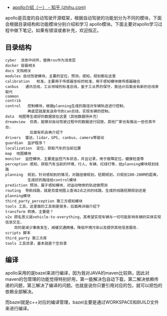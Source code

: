 - [apollo介绍（一） - 知乎 (zhihu.com)](https://zhuanlan.zhihu.com/p/52521739)

apollo是百度的自动驾驶开源框架，根据自动驾驶的功能划分为不同的模块，下面会根据目录结构和功能模块分别介绍和学习 apollo模块。下面主要对apollo学习过程中做下笔记，如果有错误或者补充，欢迎指正。

## **目录结构**

```text
cyber  消息中间件，替换ros作为消息层
docker 容器相关
docs 文档相关
modules 自动驾驶模块，主要的定位，预测，感知，规划都在这里
calibration   校准，主要用于传感器坐标的校准，用于感知模块做传感器融合
canbus   通讯总线，工业领域的标准总线，鉴于工业界的保守，我估计后面会有新的总线来取代
common  
contrib   
control   控制模块，根据planning生成的路径对车辆轨迹进行控制，
          再底层就是发送命令到can总线，实现车辆的控制。
data  地图等生成好的数据放在这里（其他数据待补充）
dreamview  仿真，能够对自动驾驶过程中的数据进行回放，其他厂家也有推出一些仿真平台，
           后面有机会再介绍下
drivers  雷达，lidar，GPS, canbus，camera等驱动
guardian  监护程序？
localization  定位，获取汽车的当前位置
map  地图模块
monitor  监控模块，主要是监控汽车状态，并且记录，用于故障定位，健康检查等
perception 感知，获取汽车当前的环境，行人，车辆，红绿灯等，给planning模块规划线路
planning  规划，针对感知到的情况，对路径做规划，短期规划，只规划100-200M的距离，
          生成好的路径给control模块
prediction 预测，属于感知模块，对运动物体的轨迹做预测
routing  导航线路，就是百度地图上查询2点之间的线路，生成的线路短期规划还是planning模块
third_party_perception 第三方感知模块
tools 工具，这里面的工具倒是很多，后面再详细介绍下
transform 转换，主要是？
v2x 顾名思义就vehicle-to-everything，其希望实现车辆与一切可能影响车辆的实体实现信息交互，
    目的是减少事故发生，减缓交通拥堵，降低环境污染以及提供其他信息服务.
scripts 脚本
third_party 第三方库
tools 工具目录，基本就是个空目录
```

## 编译

apollo采用的是bazel来进行编译，因为我对JAVA的maven比较熟，因此对maven的包管理的功能觉得特别好用，第一能解决包自动下载，第二解决依赖传递的问题，第三解决了编译的问题。也就是说你只要引用对应的包，就可以把包的依赖全部解决。

而bazel就是c++对应的编译管理，bazel主要是通过WORKSPACE和BUILD文件来进行编译。